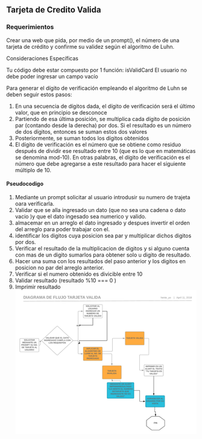  ## Tarjeta de Credito Valida
 ### Requerimientos
 Crear una web que pida, por medio de un prompt(), el número de una tarjeta de crédito y confirme su validez según el algoritmo de Luhn.

Consideraciones Específicas

Tu código debe estar compuesto por 1 función: isValidCard
El usuario no debe poder ingresar un campo vacío

Para generar el dígito de verificación empleando el algoritmo de Luhn se deben seguir estos pasos:

1. En una secuencia de dígitos dada, el dígito de verificación será el último valor, que en principio se desconoce
2. Partiendo de esa última posición, se multiplica cada dígito de posición par (contando desde la derecha) por dos. Si el resultado es un número de dos dígitos, entonces se suman estos dos valores
3. Posteriormente, se suman todos los dígitos obtenidos
4. El dígito de verificación es el número que se obtiene como residuo después de dividir ese resultado entre 10 (que es lo que en matemáticas se denomina mod-10). En otras palabras, el dígito de verificación es el número que debe agregarse a este resultado para hacer el siguiente múltiplo de 10.

#### Pseudocodigo
1. Mediante un prompt solicitar al usuario introdusir su numero de trajeta oara verificarla.
2. Validar que se alla ingresado un dato (que no sea una cadena o dato vacio )y que el dato ingesado sea numerico y valido.
3. almacemar en un arreglo el dato ingresado y despues invertir el orden del arreglo para poder trabajar con el.
4. identificar los digitos cuya posicion sea par y multiplicar dichos digitos por dos.
5. Verificar el resultado de la multiplicacion de digitos y si alguno cuenta con mas de un digito sumarlos para obtener solo u digito de resultado.
6. Hacer una suma con los resultados del paso anterior y los digitos en posicion no par del arreglo anterior.
7. Verificar si el numero obtenido es divicible entre 10
8. Validar resultado  (resultado %10 === 0 )
9. Imprimir resultado
![diagrama](assets/imagen.png)
